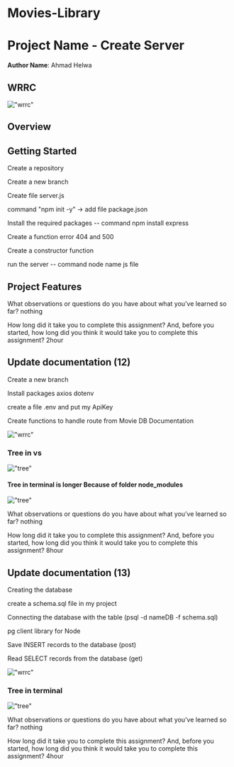 # Movies-Library

# Project Name - Create Server 

**Author Name**: Ahmad Helwa

   ## WRRC

!["wrrc"](./img/wrrc.jpg)


## Overview

## Getting Started
Create a repository

Create a new branch

Create file server.js

command "npm init -y" -> add file package.json

Install the required packages --  command  npm install express 

Create a function error 404 and 500

Create a constructor function

run the server --  command  node name js file 

## Project Features

What observations or questions do you have about what you’ve learned so far?
nothing


How long did it take you to complete this assignment? And, before you started, how long did you think it would take you to complete this assignment? 2hour 


## Update documentation (12)
 Create a new branch

 Install packages axios dotenv 

 create a file .env and put my ApiKey

 Create functions to handle route from Movie DB Documentation

!["wrrc"](./img/api.jpg)


### Tree in vs

!["tree"](./img/tree.PNG)


#### Tree in terminal is longer Because of folder node_modules 
!["tree"](./img/Tree1.PNG)

What observations or questions do you have about what you’ve learned so far?
nothing


How long did it take you to complete this assignment? And, before you started, how long did you think it would take you to complete this assignment?  8hour 

## Update documentation (13)
Creating the database

create a schema.sql file in my project

Connecting the database with the table (psql -d nameDB -f schema.sql)

pg client library for Node

Save INSERT records to the database (post)

Read SELECT records from the database (get)

!["wrrc"](./img/DB.jpg)

### Tree in terminal

!["tree"](./img/tree.PNG)






What observations or questions do you have about what you’ve learned so far?
nothing


How long did it take you to complete this assignment? And, before you started, how long did you think it would take you to complete this assignment?  4hour 